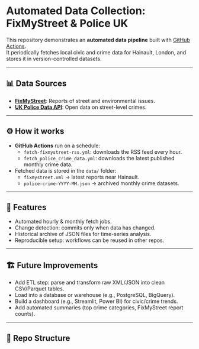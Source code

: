 # Automated Data Collection: FixMyStreet & Police UK

This repository demonstrates an **automated data pipeline** built with [GitHub Actions](https://docs.github.com/en/actions).  
It periodically fetches local civic and crime data for Hainault, London, and stores it in version-controlled datasets.

---

## 📊 Data Sources
- **[FixMyStreet](https://www.fixmystreet.com/)**: Reports of street and environmental issues.
- **[UK Police Data API](https://data.police.uk/docs/)**: Open data on street-level crimes.

---

## ⚙️ How it works
- **GitHub Actions** run on a schedule:
  - `fetch-fixmystreet-rss.yml`: downloads the RSS feed every hour.
  - `fetch_police_crime_data.yml`: downloads the latest published monthly crime data.
- Fetched data is stored in the `data/` folder:
  - `fixmystreet.xml` → latest reports near Hainault.
  - `police-crime-YYYY-MM.json` → archived monthly crime datasets.

---

## 🚀 Features
- Automated hourly & monthly fetch jobs.
- Change detection: commits only when data has changed.
- Historical archive of JSON files for time-series analysis.
- Reproducible setup: workflows can be reused in other repos.

---

## 🏗️ Future Improvements
- Add ETL step: parse and transform raw XML/JSON into clean CSV/Parquet tables.
- Load into a database or warehouse (e.g., PostgreSQL, BigQuery).
- Build a dashboard (e.g., Streamlit, Power BI) for civic/crime trends.
- Add automated summaries (top crime categories, FixMyStreet report counts).

---

## 📂 Repo Structure
